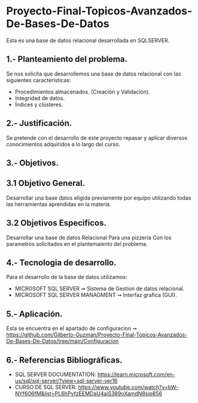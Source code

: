 # Proyecto-Final-Topicos-Avanzados-De-Bases-De-Datos
Esta es una base de datos relacional desarrollada en SQLSERVER.

## 1.- Planteamiento del problema.
Se nos solicita que desarrollemos una base de datos relacional con las siguientes caracteristicas:
- Procedimientos almacenados. (Creación y Validación).
- Integridad de datos.
- Índices y clústeres. 

## 2.- Justificación.
Se pretende con el desarrollo de este proyecto repasar y aplicar diversos conocimientos adquiridos a lo largo del curso.

## 3.- Objetivos.
## 3.1 Objetivo General.
Desarrollar una base datos eligida previamente por equipo utilizando todas las herramientas aprendidas en la materia. 
## 3.2 Objetivos Especificos.
Desarrollar una base de datos Relacional Para una pizzeria Con los parametros solicitados en el plantemaiento del problema. 

## 4.- Tecnologia de desarrollo.
Para el desarrollo de la base de datos utilizamos:
- MICROSOFT SQL SERVER ➞ Sistema de Gestion de datos relacional.
- MICROSOFT SQL SERVER MANAGMENT ➞ Interfaz grafica (GUI).

## 5.- Aplicación.
Esta se encuentra en el apartado de configuracion ➞ https://github.com/Gilberto-Guzman/Proyecto-Final-Topicos-Avanzados-De-Bases-De-Datos/tree/main/Configuracion

## 6.- Referencias Bibliográficas.

- SQL SERVER DOCUMENTATION: https://learn.microsoft.com/en-us/sql/sql-server/?view=sql-server-ver16
- CURSO DE SQL SERVER: https://www.youtube.com/watch?v=bW-NYf606fM&list=PL6hPvfzEEMDaU4aiS389oXamdN8sip856

